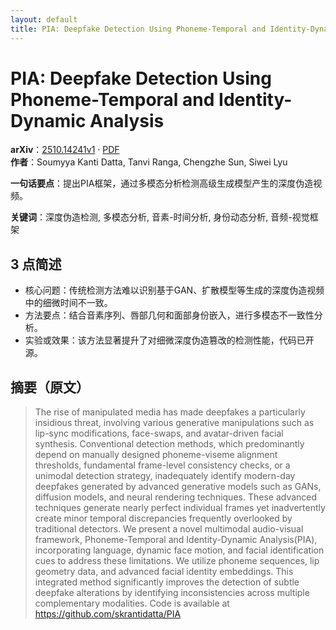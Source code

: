 ```yaml
---
layout: default
title: PIA: Deepfake Detection Using Phoneme-Temporal and Identity-Dynamic Analysis
---
```


# PIA: Deepfake Detection Using Phoneme-Temporal and Identity-Dynamic Analysis
**arXiv**：[2510.14241v1](https://arxiv.org/abs/2510.14241) · [PDF](https://arxiv.org/pdf/2510.14241.pdf)  
**作者**：Soumyya Kanti Datta, Tanvi Ranga, Chengzhe Sun, Siwei Lyu  

**一句话要点**：提出PIA框架，通过多模态分析检测高级生成模型产生的深度伪造视频。

**关键词**：深度伪造检测, 多模态分析, 音素-时间分析, 身份动态分析, 音频-视觉框架

## 3 点简述
- 核心问题：传统检测方法难以识别基于GAN、扩散模型等生成的深度伪造视频中的细微时间不一致。
- 方法要点：结合音素序列、唇部几何和面部身份嵌入，进行多模态不一致性分析。
- 实验或效果：该方法显著提升了对细微深度伪造篡改的检测性能，代码已开源。

## 摘要（原文）

> The rise of manipulated media has made deepfakes a particularly insidious
> threat, involving various generative manipulations such as lip-sync
> modifications, face-swaps, and avatar-driven facial synthesis. Conventional
> detection methods, which predominantly depend on manually designed
> phoneme-viseme alignment thresholds, fundamental frame-level consistency
> checks, or a unimodal detection strategy, inadequately identify modern-day
> deepfakes generated by advanced generative models such as GANs, diffusion
> models, and neural rendering techniques. These advanced techniques generate
> nearly perfect individual frames yet inadvertently create minor temporal
> discrepancies frequently overlooked by traditional detectors. We present a
> novel multimodal audio-visual framework, Phoneme-Temporal and Identity-Dynamic
> Analysis(PIA), incorporating language, dynamic face motion, and facial
> identification cues to address these limitations. We utilize phoneme sequences,
> lip geometry data, and advanced facial identity embeddings. This integrated
> method significantly improves the detection of subtle deepfake alterations by
> identifying inconsistencies across multiple complementary modalities. Code is
> available at https://github.com/skrantidatta/PIA

